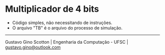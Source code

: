 # Multiplicador de 4 bits

* Código simples, não necessitando de instruções.
* O arquivo "TB" é o arquivo do processo de simulação.

-------------------------

Gustavo Gino Scotton    |   Engenharia da Computação - UFSC   |   gustavo.gino@outlook.com
